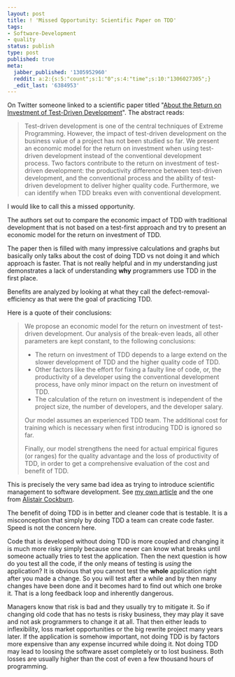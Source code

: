 ```yaml
---
layout: post
title: ! 'Missed Opportunity: Scientific Paper on TDD'
tags:
- Software-Development
- quality
status: publish
type: post
published: true
meta:
  jabber_published: '1305952960'
  reddit: a:2:{s:5:"count";s:1:"0";s:4:"time";s:10:"1306027305";}
  _edit_last: '6384953'
---
```

On Twitter someone linked to a scientific paper titled "<a href="http://www.ipd.uka.de/mitarbeiter/muellerm/publications/edser03.pdf">About the Return on Investment of Test-Driven Development</a>". The abstract reads:

<blockquote>
Test-driven development is one of the central techniques of Extreme Programming. However, the impact of test-driven development on the business value of a project has not been studied so far. We present an economic model for the return on investment when using test-driven development instead of the conventional development process. Two factors contribute to the return on investment of test-driven development: the productivity difference between test-driven development, and the conventional process and the ability of test-driven development to deliver higher quality code. Furthermore, we can identify when TDD breaks even with conventional development.
</blockquote>

I would like to call this a missed opportunity.

The authors set out to compare the economic impact of TDD with traditional development that is not based on a test-first approach and try to present an economic model for the return on investment of TDD.

The paper then is filled with many impressive calculations and graphs but basically only talks about the cost of doing TDD vs not doing it and which approach is faster. That is not really helpful and in my understanding just demonstrates a lack of understanding <strong>why</strong> programmers use TDD in the first place.

Benefits are analyzed by looking at what they call the defect-removal-efficiency as that were the goal of practicing TDD.

Here is a quote of their conclusions:

<blockquote>
We propose an economic model for the return on investment of test-driven development. Our analysis of the break-even leads, all other parameters are kept constant, to the following conclusions:

<ul>
<li>The return on investment of TDD depends to a large extend on the slower development of TDD and the higher quality code of TDD.</li>
<li>Other factors like the effort for fixing a faulty line of code, or, the productivity of a developer using the conventional development process, have only minor impact on the return on investment of TDD.</li>
<li>The calculation of the return on investment is independent of the project size, the number of developers, and the developer salary.</li>
</ul>

Our model assumes an experienced TDD team. The additional cost for training which is necessary when first introducing TDD is ignored so far.

Finally, our model strengthens the need for actual empirical figures (or ranges) for the quality advantage and the loss of productivity of TDD, in order to get a comprehensive evaluation of the cost and benefit of TDD.
</blockquote>

This is precisely the very same bad idea as trying to introduce scientific management to software development. See <a href="http://blog.stephan-schwab.com/2011/05/20/pseudo-scientific-management-kills-innovation-and-creativity/">my own article</a> and the one from <a href="http://alistair.cockburn.us/Taylorism+strikes+software+development">Alistair Cockburn</a>.

The benefit of doing TDD is in better and cleaner code that is testable. It is a misconception that simply by doing TDD a team can create code faster. Speed is not the concern here.

Code that is developed without doing TDD is more coupled and changing it is much more risky simply because one never can know what breaks until someone actually tries to test the application. Then the next question is how do you test all the code, if the only means of testing is <em>using</em> the application? It is obvious that you cannot test the <strong>whole</strong> application right after you made a change. So you will test after a while and by then many changes have been done and it becomes hard to find out which one broke it. That is a long feedback loop and inherently dangerous.

Managers know that risk is bad and they usually try to mitigate it. So if changing old code that has no tests is risky business, they may play it save and not ask programmers to change it at all. That then either leads to inflexibility, loss market opportunities or the big rewrite project many years later. If the application is somehow important, not doing TDD is by factors more expensive than any expense incurred while doing it. Not doing TDD may lead to loosing the software asset completely or to lost business. Both losses are usually higher than the cost of even a few thousand hours of programming.
